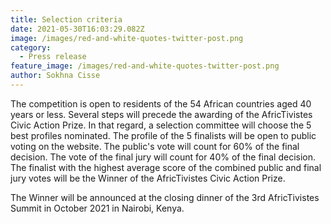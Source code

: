 ```yaml
---
title: Selection criteria
date: 2021-05-30T16:03:29.082Z
image: /images/red-and-white-quotes-twitter-post.png
category:
  - Press release
feature_image: /images/red-and-white-quotes-twitter-post.png
author: Sokhna Cisse
---
```

The competition is open to residents of the 54 African countries aged 40 years or less. Several steps will precede the awarding of the AfricTivistes Civic Action Prize. In that regard, a selection committee will choose the 5 best profiles nominated. The profile of the 5 finalists will be open to public voting on the website. The public's vote will count for 60% of the final decision. The vote of the final jury will count for 40% of the final decision. The finalist with the highest average score of the combined public and final jury votes will be the Winner of the AfricTivistes Civic Action Prize.

The Winner will be announced at the closing dinner of the 3rd AfricTivistes Summit in October 2021 in Nairobi, Kenya.